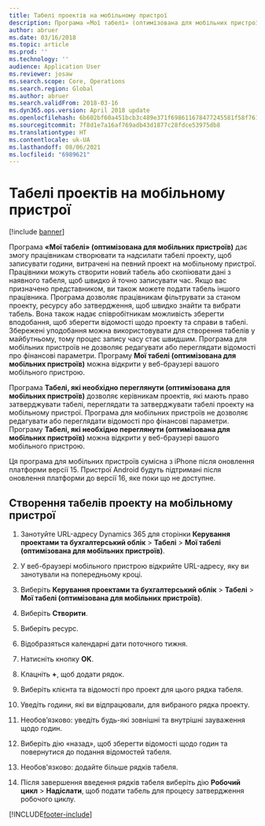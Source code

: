 ```yaml
---
title: Табелі проектів на мобільному пристрої
description: Програма «Мої табелі» (оптимізована для мобільних пристроїв) дає змогу працівникам створювати та надсилати табелі проекту, щоб записувати години, витрачені на певний проект на мобільному пристрої.
author: abruer
ms.date: 03/16/2018
ms.topic: article
ms.prod: ''
ms.technology: ''
audience: Application User
ms.reviewer: josaw
ms.search.scope: Core, Operations
ms.search.region: Global
ms.author: abruer
ms.search.validFrom: 2018-03-16
ms.dyn365.ops.version: April 2018 update
ms.openlocfilehash: 6b602bf60a451bcb3c489e371f698611678477245581f58f76145a4b846c7b8a
ms.sourcegitcommit: 7f8d1e7a16af769adb43d1877c28fdce53975db8
ms.translationtype: HT
ms.contentlocale: uk-UA
ms.lasthandoff: 08/06/2021
ms.locfileid: "6989621"
---
```

# <a name="project-timesheets-on-a-mobile-device"></a>Табелі проектів на мобільному пристрої

[!include [banner](../includes/banner.md)]

Програма **«Мої табелі» (оптимізована для мобільних пристроїв)** дає змогу працівникам створювати та надсилати табелі проекту, щоб записувати години, витрачені на певний проект на мобільному пристрої. Працівники можуть створити новий табель або скопіювати дані з наявного табеля, щоб швидко й точно записувати час. Якщо вас призначено представником, ви також можете подати табель іншого працівника. Програма дозволяє працівникам фільтрувати за станом проекту, ресурсу або затвердження, щоб швидко знайти та вибрати табель. Вона також надає співробітникам можливість зберегти вподобання, щоб зберегти відомості щодо проекту та справи в табелі. Збережені уподобання можна використовувати для створення табелів у майбутньому, тому процес запису часу стає швидшим. Програма для мобільних пристроїв не дозволяє редагувати або переглядати відомості про фінансові параметри. Програму **Мої табелі (оптимізована для мобільних пристроїв)** можна відкрити у веб-браузері вашого мобільного пристрою.

Програма **Табелі, які необхідно переглянути (оптимізована для мобільних пристроїв)** дозволяє керівникам проектів, які мають право затверджувати табелі, переглядати та затверджувати табелі проекту на мобільному пристрої. Програма для мобільних пристроїв не дозволяє редагувати або переглядати відомості про фінансові параметри. Програму **Табелі, які необхідно переглянути (оптимізована для мобільних пристроїв)** можна відкрити у веб-браузері вашого мобільного пристрою.

Ця програма для мобільних пристроїв сумісна з iPhone після оновлення платформи версії 15.
Пристрої Android будуть підтримані після оновлення платформи до версії 16, яке поки що не доступне.

## <a name="create-a-project-timesheet-on-your-mobile-device"></a>Створення табелів проекту на мобільному пристрої

1.  Занотуйте URL-адресу Dynamics 365 для сторінки **Керування проектами та бухгалтерський облік** \> **Табелі** \> **Мої табелі (оптимізована для мобільних пристроїв)**.

2.  У веб-браузері мобільного пристрою відкрийте URL-адресу, яку ви занотували на попередньому кроці.
 
3.  Виберіть **Керування проектами та бухгалтерський облік** \> **Табелі** \> **Мої табелі (оптимізована для мобільних пристроїв)**.

4.  Виберіть **Створити**.

5.  Виберіть ресурс.

6.  Відобразяться календарні дати поточного тижня.

7.  Натисніть кнопку **OK**.

8.  Клацніть **+**, щоб додати рядок.

9.  Виберіть клієнта та відомості про проект для цього рядка табеля.

10. Уведіть години, які ви відпрацювали, для вибраного рядка проекту.

11. Необов’язково: уведіть будь-які зовнішні та внутрішні зауваження щодо годин.

12. Виберіть дію «назад», щоб зберегти відомості щодо годин та повернутися до подання відомостей табеля.

13. Необов'язково: додайте більше рядків табеля.

14. Після завершення введення рядків табеля виберіть дію **Робочий цикл** \> **Надіслати**, щоб подати табель для процесу затвердження робочого циклу.


[!INCLUDE[footer-include](../includes/footer-banner.md)]